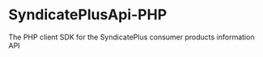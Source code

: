 SyndicatePlusApi-PHP
====================

The PHP client SDK for the SyndicatePlus consumer products information API
